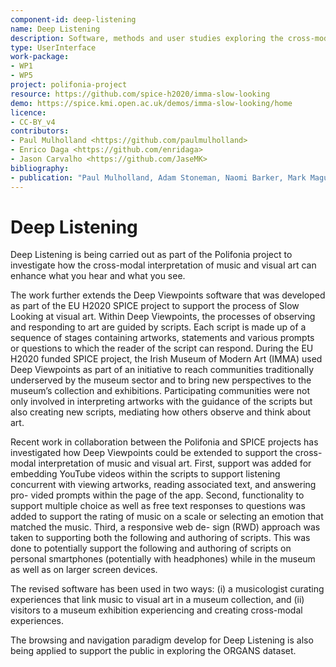 ```yaml
---
component-id: deep-listening
name: Deep Listening
description: Software, methods and user studies exploring the cross-modal interpretation of music and visual art 
type: UserInterface
work-package:
- WP1
- WP5
project: polifonia-project
resource: https://github.com/spice-h2020/imma-slow-looking
demo: https://spice.kmi.open.ac.uk/demos/imma-slow-looking/home
licence:
- CC-BY_v4
contributors:
- Paul Mulholland <https://github.com/paulmulholland>
- Enrico Daga <https://github.com/enridaga>
- Jason Carvalho <https://github.com/JaseMK>
bibliography:
- publication: "Paul Mulholland, Adam Stoneman, Naomi Barker, Mark Maguire, Jason Carvalho, Enrico Daga, and Paul Warren. 2023. The Sound of Paintings: Using Citizen Curation to Explore the Cross-Modal Personalization of Mu- seum Experiences. In UMAP ’23 Adjunct: Adjunct Proceedings of the 31st ACM Conference on User Modeling, Adaptation and Personalization (UMAP ’23 Adjunct), June 26–29, 2023, Limassol, Cyprus. ACM, New York, NY, USA, 11 pages. https://doi.org/10.1145/3563359.3596662"
--- 
```


# Deep Listening

Deep Listening is being carried out as part of the Polifonia project to investigate how the cross-modal interpretation of music and visual art can enhance what you hear and what you see. 

The work further extends the Deep Viewpoints software that was developed as part of the EU H2020 SPICE project to support the process of Slow Looking at visual art. Within Deep Viewpoints, the processes of observing and responding to art are guided by scripts. Each script is made up of a sequence of stages containing artworks, statements and various prompts or questions to which the reader of the script can respond. During the EU H2020 funded SPICE project, the Irish Museum of Modern Art (IMMA) used Deep Viewpoints as part of an initiative to reach communities traditionally underserved by the museum sector and to bring new perspectives to the museum’s collection and exhibitions. Participating communities were not only involved in interpreting artworks with the guidance of the scripts but also creating new scripts, mediating how others observe and think about art.

Recent work in collaboration between the Polifonia and SPICE projects has investigated how Deep Viewpoints could be extended to support the cross-modal interpretation of music and visual art. First, support was added for embedding YouTube videos within the scripts to support listening concurrent with viewing artworks, reading associated text, and answering pro- vided prompts within the page of the app. Second, functionality to support multiple choice as well as free text responses to questions was added to support the rating of music on a scale or selecting an emotion that matched the music. Third, a responsive web de- sign (RWD) approach was taken to supporting both the following and authoring of scripts. This was done to potentially support the following and authoring of scripts on personal smartphones (potentially with headphones) while in the museum as well as on larger screen devices.

The revised software has been used in two ways: (i) a musicologist curating experiences that link music to visual art in a museum collection, and (ii) visitors to a museum exhibition experiencing and creating cross-modal experiences.

The browsing and navigation paradigm develop for Deep Listening is also being applied to support the public in exploring the ORGANS dataset.

